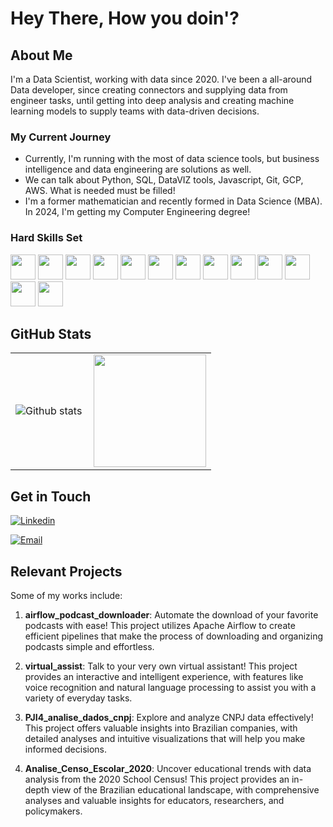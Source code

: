 # Hey There, How you doin'?

## About Me

I'm a Data Scientist, working with data since 2020. I've been a all-around Data developer, since creating connectors and supplying data from engineer tasks, until getting into deep analysis and creating machine learning models to supply teams with data-driven decisions.

### My Current Journey

- Currently, I'm running with the most of data science tools, but business intelligence and data engineering are solutions as well.
- We can talk about Python, SQL, DataVIZ tools, Javascript, Git, GCP, AWS. What is needed must be filled!
- I'm a former mathematician and recently formed in Data Science (MBA). In 2024, I'm getting my Computer Engineering degree!

### Hard Skills Set
<p>
	<img src="https://cdn.jsdelivr.net/gh/devicons/devicon/icons/anaconda/anaconda-original.svg" width="40" height="40"/>
    <img src="https://cdn.jsdelivr.net/gh/devicons/devicon/icons/googlecloud/googlecloud-original.svg" width="40" height="40"/>
	<img src="https://cdn.jsdelivr.net/gh/devicons/devicon/icons/amazonwebservices/amazonwebservices-original-wordmark.svg" width="40" height="40"/>  
	<img src="https://cdn.jsdelivr.net/gh/devicons/devicon/icons/mongodb/mongodb-original-wordmark.svg" width="40" height="40"/>
    <img src="https://cdn.jsdelivr.net/gh/devicons/devicon/icons/git/git-original-wordmark.svg" width="40" height="40"/>
    <img src="https://cdn.jsdelivr.net/gh/devicons/devicon/icons/python/python-original.svg" width="40" height="40"/>
    <img src="https://cdn.jsdelivr.net/gh/devicons/devicon/icons/postgresql/postgresql-original-wordmark.svg"    width="40" height="40"/>
    <img src="https://cdn.jsdelivr.net/gh/devicons/devicon/icons/javascript/javascript-original.svg" width="40" height="40"/>
    <img src="https://cdn.jsdelivr.net/gh/devicons/devicon/icons/nodejs/nodejs-original-wordmark.svg" width="40" height="40"/>
    <img src="https://cdn.jsdelivr.net/gh/devicons/devicon/icons/pandas/pandas-original-wordmark.svg" width="40" height="40"/>
	<img src="https://cdn.jsdelivr.net/gh/devicons/devicon/icons/rstudio/rstudio-original.svg" width="40" height="40"/>
    <img src="https://cdn.jsdelivr.net/gh/devicons/devicon/icons/streamlit/streamlit-original.svg" width="40" height="40"/>
	<img src="https://cdn.jsdelivr.net/gh/devicons/devicon/icons/tensorflow/tensorflow-original-wordmark.svg" width="40" height="40"/>
</p>

## GitHub Stats

<div>
<table>
    <tr>
        <td>
            <img align="left" src="https://github-readme-stats.vercel.app/api/top-langs/?username=sergioneto12&theme=dark&hide_border=false&include_all_commits=true&count_private=true&layout=compact" alt="Github stats" />
        </td>
        <td>
            <img loading="lazy" height="180em" src="https://github-readme-stats.vercel.app/api?username=sergioneto12&show_icons=true&theme=transparent&include_all_commits=true&count_private=true"/>
        </td>
    </tr>
</table>

</div>


## Get in Touch

[![Linkedin](https://img.shields.io/badge/LinkedIn-0077B5?style=for-the-badge&logo=linkedin&logoColor=white)](https://www.linkedin.com/in/sergioguilhermeneto/)

<a href="mailto:sguilhermeneto@gmail.com">
<img src="https://img.shields.io/badge/Gmail-E4405F?style=for-the-badge&logo=gmail&logoColor=white" alt="Email"/></a>

## Relevant Projects

Some of my works include:

1. **airflow_podcast_downloader**:
   Automate the download of your favorite podcasts with ease! This project utilizes Apache Airflow to create efficient pipelines that make the process of downloading and organizing podcasts simple and effortless.

2. **virtual_assist**:
   Talk to your very own virtual assistant! This project provides an interactive and intelligent experience, with features like voice recognition and natural language processing to assist you with a variety of everyday tasks.

3. **PJI4_analise_dados_cnpj**:
   Explore and analyze CNPJ data effectively! This project offers valuable insights into Brazilian companies, with detailed analyses and intuitive visualizations that will help you make informed decisions.

4. **Analise_Censo_Escolar_2020**:
   Uncover educational trends with data analysis from the 2020 School Census! This project provides an in-depth view of the Brazilian educational landscape, with comprehensive analyses and valuable insights for educators, researchers, and policymakers.
